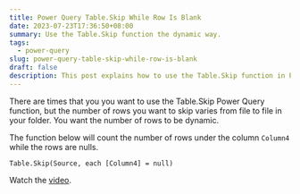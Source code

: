 ```yaml
---
title: Power Query Table.Skip While Row Is Blank
date: 2023-07-23T17:36:50+08:00
summary: Use the Table.Skip function the dynamic way.
tags:
  - power-query
slug: power-query-table-skip-while-row-is-blank
draft: false
description: This post explains how to use the Table.Skip function in Power Query to dynamically skip rows with null values in a specified column, making the process flexible across files.
---
```


There are times that you you want to use the Table.Skip Power Query function, but the number of rows you want to skip varies from file to file in your folder. You want the number of rows to be dynamic.

The function below will count the number of rows under the column `Column4` while the rows are nulls.

```
Table.Skip(Source, each [Column4] = null)
```

Watch the [video](https://youtu.be/A5KxZhuwhv4?t=269).
